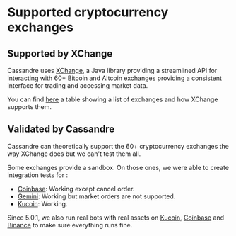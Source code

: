 # Supported cryptocurrency exchanges

## Supported by XChange
Cassandre uses [XChange](https://github.com/knowm/XChange), a Java library providing a streamlined API for interacting with 60+ Bitcoin and Altcoin exchanges providing a consistent interface for trading and accessing market data.

You can find [here](https://github.com/knowm/XChange/wiki/Exchange-Support) a table showing a list of exchanges and how XChange supports them.

## Validated by Cassandre
Cassandre can theoretically support the 60+ cryptocurrency exchanges the way XChange does but we can't test them all. 

Some exchanges provide a sandbox. On those ones, we were able to create integration tests for : 
 * [Coinbase](https://github.com/cassandre-tech/cassandre-trading-bot/tree/development/spring-boot-starter/autoconfigure/src/test/java/tech/cassandre/trading/bot/integration/coinbasepro): Working except cancel order.
 * [Gemini](https://github.com/cassandre-tech/cassandre-trading-bot/tree/development/spring-boot-starter/autoconfigure/src/test/java/tech/cassandre/trading/bot/integration/gemini): Working but market orders are not supported.
 * [Kucoin](https://github.com/cassandre-tech/cassandre-trading-bot/tree/development/spring-boot-starter/autoconfigure/src/test/java/tech/cassandre/trading/bot/integration/kucoin): Working.

Since 5.0.1, we also run real bots with real assets on [Kucoin](https://www.kucoin.com/ucenter/signup?utm_source=Cassandre), [Coinbase](https://www.coinbase.com/join/straumat) and [Binance](https://accounts.binance.com/en/register?ref=122742137&utm_campaign=web_share_link) to make sure everything runs fine.